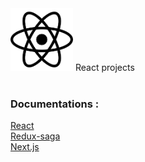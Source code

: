 <img src="https://github.com/frmi2018/portfolio/blob/main/public/media/logos/react%20(2).png"  width="100" height=auto>
React projects

<br/>
<br/>

### Documentations :

[React](https://fr.reactjs.org/)  
[Redux-saga](https://redux-saga.js.org/)  
[Next.js](https://nextjs.org/)
